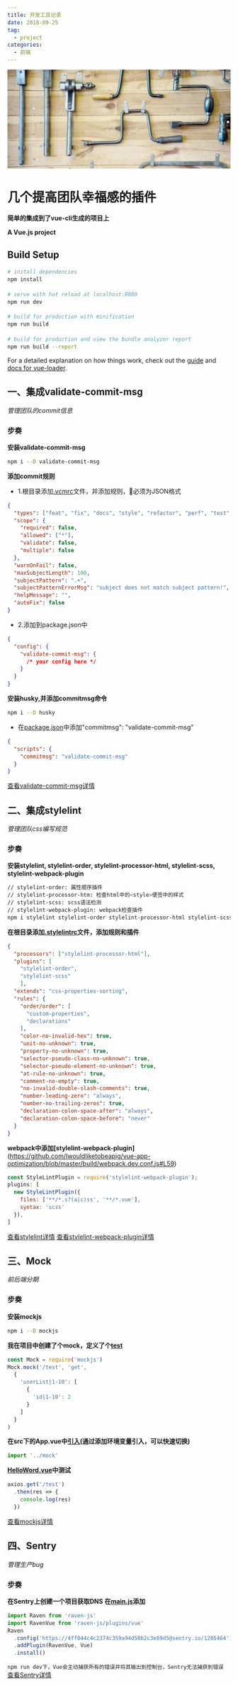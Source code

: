 ```yaml
---
title: 开发工具记录
date: 2018-09-25
tag: 
  - project
categories:
  - 前端
---
```

![](/imgs/project/theme/tool.jpg)

# 几个提高团队幸福感的插件
**简单的集成到了vue-cli生成的项目上**

**A Vue.js project**

## Build Setup

``` bash
# install dependencies
npm install

# serve with hot reload at localhost:8080
npm run dev

# build for production with minification
npm run build

# build for production and view the bundle analyzer report
npm run build --report
```

For a detailed explanation on how things work, check out the [guide](http://vuejs-templates.github.io/webpack/) and [docs for vue-loader](http://vuejs.github.io/vue-loader).

## 一、集成validate-commit-msg

*管理团队的commit信息*

### 步奏

**安装validate-commit-msg**
```bash
npm i --D validate-commit-msg
```
**添加commit规则**
* 1.根目录添加[.vcmrc](https://github.com/Iwouldliketobeapig/vue-app-optimization/blob/master/.vcmrc)文件，并添加规则，必须为JSON格式

```JSON
{
  "types": ["feat", "fix", "docs", "style", "refactor", "perf", "test", "build", "ci", "chore", "revert"],
  "scope": {
    "required": false,
    "allowed": ["*"],
    "validate": false,
    "multiple": false
  },
  "warnOnFail": false,
  "maxSubjectLength": 100,
  "subjectPattern": ".+",
  "subjectPatternErrorMsg": "subject does not match subject pattern!",
  "helpMessage": "",
  "autoFix": false
}
```

* 2.添加到package.json中

```package.json
{
  "config": {
    "validate-commit-msg": {
      /* your config here */
    }
  }
}
```
**安装husky,并添加commitmsg命令**
```bash
npm i --D husky
```
* 在[package.json](https://github.com/Iwouldliketobeapig/vue-app-optimization/blob/master/package.json#L12)中添加"commitmsg": "validate-commit-msg"

```json
{
  "scripts": {
    "commitmsg": "validate-commit-msg"
  }
}
```
[查看validate-commit-msg详情](https://www.npmjs.com/package/validate-commit-msg)

## 二、集成stylelint

*管理团队css编写规范*

### 步奏
**安装stylelint, stylelint-order, stylelint-processor-html, stylelint-scss, stylelint-webpack-plugin**
```bash
// stylelint-order: 属性顺序插件
// stylelint-processor-htm: 检查html中的<style>便签中的样式
// stylelint-scss: scss语法检测
// stylelint-webpack-plugin: webpack检查插件
npm i stylelint stylelint-order stylelint-processor-html stylelint-scss stylelint-webpack-plugin css-properties-sorting --D
```

**在根目录添加[.stylelintrc](https://github.com/Iwouldliketobeapig/vue-app-optimization/blob/master/.stylelintrc)文件，添加规则和插件**
```json
{ 
  "processors": ["stylelint-processor-html"],
  "plugins": [
    "stylelint-order",
    "stylelint-scss"
	],
  "extends": "css-properties-sorting",
  "rules": {
    "order/order": [
      "custom-properties",
      "declarations"
    ],
    "color-no-invalid-hex": true,
    "unit-no-unknown": true,
    "property-no-unknown": true,
    "selector-pseudo-class-no-unknown": true,
    "selector-pseudo-element-no-unknown": true,
    "at-rule-no-unknown": true,
    "comment-no-empty": true,
    "no-invalid-double-slash-comments": true,
    "number-leading-zero": "always",
    "number-no-trailing-zeros": true,
    "declaration-colon-space-after": "always",
    "declaration-colon-space-before": "never"
  }
}
```

**webpack中添加[stylelint-webpack-plugin]**(https://github.com/Iwouldliketobeapig/vue-app-optimization/blob/master/build/webpack.dev.conf.js#L59)
```javascript
const StyleLintPlugin = require('stylelint-webpack-plugin');
plugins: [
  new StyleLintPlugin({
    files: ['**/*.s?(a|c)ss', '**/*.vue'],
    syntax: 'scss'
  }),
]
```
[查看stylelint详情](https://stylelint.io/) [查看stylelint-webpack-plugin详情](https://www.npmjs.com/package/stylelint-webpack-plugin)

## 三、Mock

*前后端分期*

### 步奏

**安装mockjs**
```bash
npm i --D mockjs
```

**我在项目中创建了个mock，定义了个[test](https://github.com/Iwouldliketobeapig/vue-app-optimization/blob/master/mock/user/test.js)**
```javascript
const Mock = require('mockjs')
Mock.mock('/test', 'get',
  {
    'userList|1-10': [
      {
        'id|1-10': 2
      }
    ]
  }
)
```

**在src下的App.vue中[引入](https://github.com/Iwouldliketobeapig/vue-app-optimization/blob/master/src/main.js#L8)(通过添加环境变量引入，可以快速切换)**
```javascript
import '../mock'
```

**[HelloWord.vue](https://github.com/Iwouldliketobeapig/vue-app-optimization/blob/master/src/components/HelloWorld.vue#L115)中测试**
```javascript
axios.get('/test')
  .then(res => {
    console.log(res)
  })
```
[查看mockjs详情](http://mockjs.com/)

## 四、Sentry

*管理生产bug*

### 步奏
**在Sentry上创建一个项目获取DNS**
**在[main.js](https://github.com/Iwouldliketobeapig/vue-app-optimization/blob/master/src/main.js#L6)添加**
```javascript
import Raven from 'raven-js'
import RavenVue from 'raven-js/plugins/vue'
Raven
  .config('https://4ff044c4c2374c359a94d58b2c3e89d5@sentry.io/1285464')
  .addPlugin(RavenVue, Vue)
  .install()
```
`npm run dev下，Vue会主动捕获所有的错误并将其输出到控制台，Sentry无法捕获到错误`
[查看Sentry详情](https://sentry.io/welcome/)
